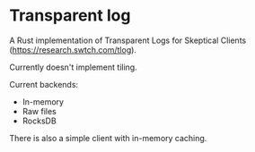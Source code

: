 # Transparent log

A Rust implementation of Transparent Logs for Skeptical Clients (https://research.swtch.com/tlog).

Currently doesn't implement tiling.

Current backends:
- In-memory
- Raw files
- RocksDB

There is also a simple client with in-memory caching.
